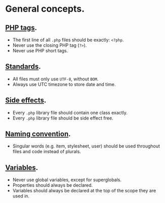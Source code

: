 # General concepts.

## [PHP tags](php-tags.md).

+ The first line of all `.php` files should be exactly: `<?php`.
+ Never use the closing PHP tag (`?>`).
+ Never use PHP short tags.

## [Standards](standards.md).

+ All files must only use `UTF-8`, without `BOM`.
+ Always use UTC timezone to store date and time.

## [Side effects](side-effects.md).

+ Every `.php` library file should contain one class exactly.
+ Every `.php` library file should be side effect free.

## [Naming convention](naming-convention.md).

+ Singular words (e.g. item, stylesheet, user) should be used throughout files and code instead of plurals.

## [Variables](variables.md).

+ Never use global variables, except for superglobals.
+ Properties should always be declared.
+ Variables should always be declared at the top of the scope they are used in.
